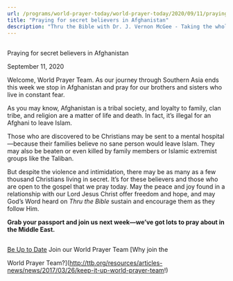 ```yaml
---
url: /programs/world-prayer-today/world-prayer-today/2020/09/11/praying-for-secret-believers-in-afghanistan
title: "Praying for secret believers in Afghanistan"
description: "Thru the Bible with Dr. J. Vernon McGee - Taking the whole Word to the whole world"
---
```







## 
 Praying for secret believers in Afghanistan


September 11, 2020




Welcome, World Prayer Team. As our journey through Southern Asia ends this week we stop in Afghanistan and pray for our brothers and sisters who live in constant fear. 

As you may know, Afghanistan is a tribal society, and loyalty to family, clan tribe, and religion are a matter of life and death. In fact, it’s illegal for an Afghani to leave Islam.

Those who are discovered to be Christians may be sent to a mental hospital—because their families believe no sane person would leave Islam. They may also be beaten or even killed by family members or Islamic extremist groups like the Taliban. 

But despite the violence and intimidation, there may be as many as a few thousand Christians living in secret. It’s for these believers and those who are open to the gospel that we pray today. May the peace and joy found in a relationship with our Lord Jesus Christ offer freedom and hope, and may God’s Word heard on *Thru the Bible* sustain and encourage them as they follow Him. 

**Grab your passport and join us next week—we’ve got lots to pray about in the Middle East.**   








## 




[Be Up to Date](http://feeds.feedburner.com/WorldPrayerToday "World Prayer Today RSS Feed")
Join our World Prayer Team
[Why join the  

World Prayer Team?](http://ttb.org/resources/articles-news/news/2017/03/26/keep-it-up-world-prayer-team!)




